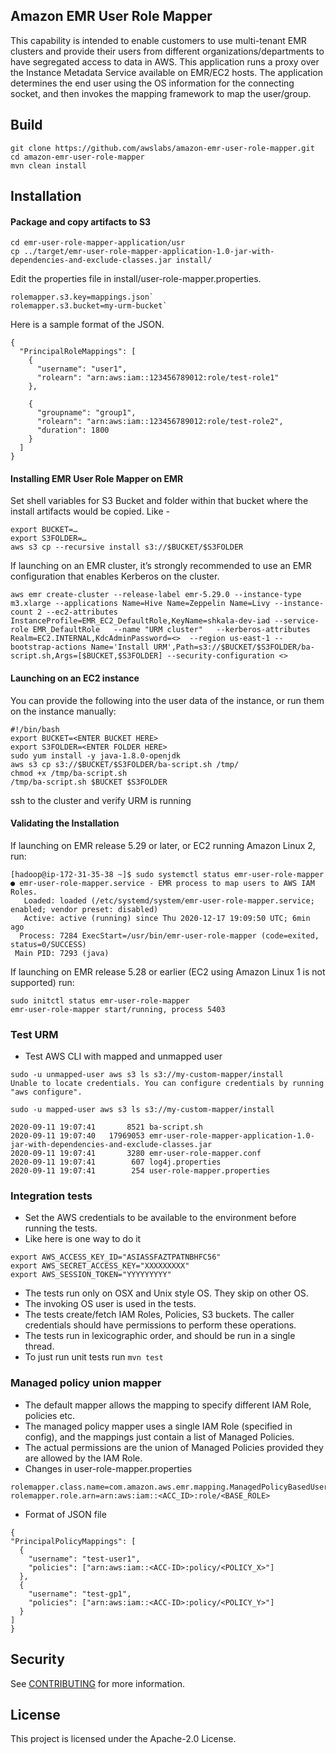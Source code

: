 ## Amazon EMR User Role Mapper

This capability is intended to enable customers to use multi-tenant EMR clusters and provide their users from different organizations/departments to have segregated access to data in AWS. This application runs a proxy over the Instance Metadata Service available on EMR/EC2 hosts. The application determines the end user using the OS information for the connecting socket, and then invokes the mapping framework to map the user/group.

## Build

```
git clone https://github.com/awslabs/amazon-emr-user-role-mapper.git
cd amazon-emr-user-role-mapper 
mvn clean install
```

## Installation

#### Package and copy artifacts to S3
```
cd emr-user-role-mapper-application/usr
cp ../target/emr-user-role-mapper-application-1.0-jar-with-dependencies-and-exclude-classes.jar install/
```

Edit the properties file in install/user-role-mapper.properties. 
 
```
rolemapper.s3.key=mappings.json`
rolemapper.s3.bucket=my-urm-bucket`
```

Here is a sample format of the JSON.

```
{
  "PrincipalRoleMappings": [
    {
      "username": "user1",
      "rolearn": "arn:aws:iam::123456789012:role/test-role1"
    },
   
    {
      "groupname": "group1",
      "rolearn": "arn:aws:iam::123456789012:role/test-role2",
      "duration": 1800
    }
  ]
}
```

#### Installing EMR User Role Mapper on EMR

Set shell variables for S3 Bucket and folder within that bucket where the install artifacts would be copied. Like -
```
export BUCKET=…
export S3FOLDER=…
aws s3 cp --recursive install s3://$BUCKET/$S3FOLDER
```

If launching on an EMR cluster, it’s strongly recommended to use an EMR configuration that enables Kerberos on the cluster. 

```
aws emr create-cluster --release-label emr-5.29.0 --instance-type m3.xlarge --applications Name=Hive Name=Zeppelin Name=Livy --instance-count 2 --ec2-attributes InstanceProfile=EMR_EC2_DefaultRole,KeyName=shkala-dev-iad --service-role EMR_DefaultRole   --name "URM cluster"   --kerberos-attributes Realm=EC2.INTERNAL,KdcAdminPassword=<>  --region us-east-1 --bootstrap-actions Name='Install URM',Path=s3://$BUCKET/$S3FOLDER/ba-script.sh,Args=[$BUCKET,$S3FOLDER] --security-configuration <>
```

#### Launching on an EC2 instance

You can provide the following into the user data of the instance, or run them on the instance manually:

```
#!/bin/bash
export BUCKET=<ENTER BUCKET HERE>
export S3FOLDER=<ENTER FOLDER HERE>
sudo yum install -y java-1.8.0-openjdk
aws s3 cp s3://$BUCKET/$S3FOLDER/ba-script.sh /tmp/
chmod +x /tmp/ba-script.sh
/tmp/ba-script.sh $BUCKET $S3FOLDER
```

ssh to the cluster and verify URM is running

#### Validating the Installation

If launching on EMR release 5.29 or later, or EC2 running Amazon Linux 2, run:

```
[hadoop@ip-172-31-35-38 ~]$ sudo systemctl status emr-user-role-mapper
● emr-user-role-mapper.service - EMR process to map users to AWS IAM Roles.
   Loaded: loaded (/etc/systemd/system/emr-user-role-mapper.service; enabled; vendor preset: disabled)
   Active: active (running) since Thu 2020-12-17 19:09:50 UTC; 6min ago
  Process: 7284 ExecStart=/usr/bin/emr-user-role-mapper (code=exited, status=0/SUCCESS)
 Main PID: 7293 (java)
```

If launching on EMR release 5.28 or earlier (EC2 using Amazon Linux 1 is not supported) run:

```
sudo initctl status emr-user-role-mapper
emr-user-role-mapper start/running, process 5403
```

### Test URM
- Test AWS CLI with mapped and unmapped user

```		
sudo -u unmapped-user aws s3 ls s3://my-custom-mapper/install
Unable to locate credentials. You can configure credentials by running "aws configure".
		
sudo -u mapped-user aws s3 ls s3://my-custom-mapper/install

2020-09-11 19:07:41       8521 ba-script.sh
2020-09-11 19:07:40   17969053 emr-user-role-mapper-application-1.0-jar-with-dependencies-and-exclude-classes.jar
2020-09-11 19:07:41       3280 emr-user-role-mapper.conf
2020-09-11 19:07:41        607 log4j.properties
2020-09-11 19:07:41        254 user-role-mapper.properties
```

### Integration tests
- Set the AWS credentials to be available to the environment before running the tests.
- Like here is one way to do it

```
export AWS_ACCESS_KEY_ID="ASIASSFAZTPATNBHFC56"
export AWS_SECRET_ACCESS_KEY="XXXXXXXXX"
export AWS_SESSION_TOKEN="YYYYYYYYY"
```
- The tests run only on OSX and Unix style OS. They skip on other OS.
- The invoking OS user is used in the tests.
- The tests create/fetch IAM Roles, Policies, S3 buckets. The caller credentials should have
permissions to perform these operations.
- The tests run in lexicographic order, and should be run in a single thread.
- To just run unit tests run `mvn test`

### Managed policy union mapper
- The default mapper allows the mapping to specify different IAM Role, policies etc.
- The managed policy mapper uses a single IAM Role (specified in config), and the mappings
just contain a list of Managed Policies.
- The actual permissions are the union of Managed Policies provided they are allowed by the IAM Role.
- Changes in user-role-mapper.properties

```
rolemapper.class.name=com.amazon.aws.emr.mapping.ManagedPolicyBasedUserRoleMapperImpl
rolemapper.role.arn=arn:aws:iam::<ACC_ID>:role/<BASE_ROLE>
```
- Format of JSON file

```
{
"PrincipalPolicyMappings": [
  {
    "username": "test-user1",
    "policies": ["arn:aws:iam::<ACC-ID>:policy/<POLICY_X>"]
  },
  {
    "username": "test-gp1",
    "policies": ["arn:aws:iam::<ACC-ID>:policy/<POLICY_Y>"]
  }
]
}
```

## Security

See [CONTRIBUTING](CONTRIBUTING.md#security-issue-notifications) for more information.

## License

This project is licensed under the Apache-2.0 License.

